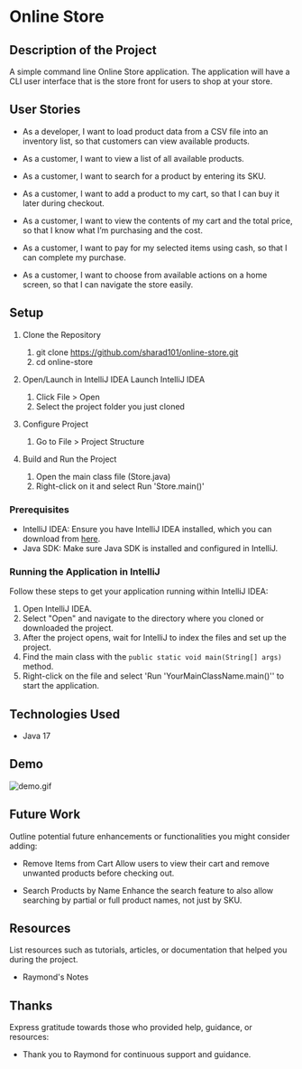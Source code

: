 # Online Store

## Description of the Project

A simple command line Online Store
application. The application will have a CLI user
interface that is the store front for users to shop at
your store.


## User Stories

- As a developer, I want to load product data from a CSV file into an inventory list, so that customers can view available products.

- As a customer, I want to view a list of all available products.

- As a customer, I want to search for a product by entering its SKU.

- As a customer, I want to add a product to my cart, so that I can buy it later during checkout.

- As a customer, I want to view the contents of my cart and the total price, so that I know what I’m purchasing and the cost.

- As a customer, I want to pay for my selected items using cash, so that I can complete my purchase.

- As a customer, I want to choose from available actions on a home screen, so that I can navigate the store easily.
## Setup

1. Clone the Repository
    1. git clone https://github.com/sharad101/online-store.git
    2. cd online-store


2. Open/Launch in IntelliJ IDEA
   Launch IntelliJ IDEA
    1. Click File > Open
    2. Select the project folder you just cloned


3. Configure Project
    1. Go to File > Project Structure


4. Build and Run the Project
    1. Open the main class file (Store.java)
    2. Right-click on it and select Run 'Store.main()'


### Prerequisites

- IntelliJ IDEA: Ensure you have IntelliJ IDEA installed, which you can download from [here](https://www.jetbrains.com/idea/download/).
- Java SDK: Make sure Java SDK is installed and configured in IntelliJ.

### Running the Application in IntelliJ

Follow these steps to get your application running within IntelliJ IDEA:

1. Open IntelliJ IDEA.
2. Select "Open" and navigate to the directory where you cloned or downloaded the project.
3. After the project opens, wait for IntelliJ to index the files and set up the project.
4. Find the main class with the `public static void main(String[] args)` method.
5. Right-click on the file and select 'Run 'YourMainClassName.main()'' to start the application.

## Technologies Used

- Java 17

## Demo

![demo.gif](demo.gif)


## Future Work

Outline potential future enhancements or functionalities you might consider adding:

- Remove Items from Cart
  Allow users to view their cart and remove unwanted products before checking out.

- Search Products by Name
Enhance the search feature to also allow searching by partial or full product names, not just by SKU.

## Resources

List resources such as tutorials, articles, or documentation that helped you during the project.

- Raymond's Notes


## Thanks

Express gratitude towards those who provided help, guidance, or resources:

- Thank you to Raymond for continuous support and guidance.

 